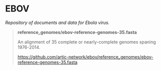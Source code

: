 # EBOV

*Repository of documents and data for Ebola virus.*

> **reference_genomes/ebov-reference-genomes-35.fasta**
>
> An alignment of 35 complete or nearly-complete genomes spaning 1976-2014. 
>
> https://github.com/artic-network/ebov/reference_genomes/ebov-reference-genomes-35.fasta

